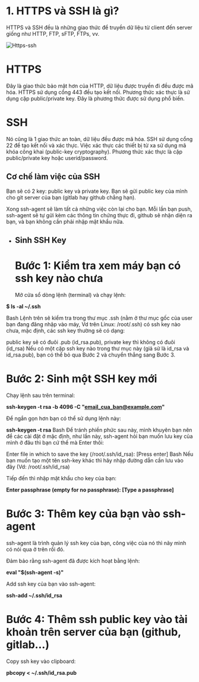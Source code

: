 # 1. HTTPS và SSH là gì?

HTTPS và SSH đều là những giao thức để truyền dữ liệu từ client đến server giống như HTTP, FTP, sFTP, FTPs, vv.

![Https-ssh](../assets/04-https-and-ssh.png)

# HTTPS

Đây là giao thức bảo mật hơn của HTTP, dữ liệu được truyền đi đều được mã hóa. HTTPS sử dụng cổng 443 đều tạo kết nối. Phương thức xác thực là sử dụng cặp public/private key. Đây là phương thức được sử dụng phổ biến.

# SSH

Nó cũng là 1 giao thức an toàn, dữ liệu đều được mã hóa. SSH sử dụng cổng 22 để tạo kết nối và xác thực. Việc xác thực các thiết bị từ xa sử dụng mã khóa công khai (public-key cryptography). Phương thức xác thực là cặp public/private key hoặc userid/password.

## Cơ chế làm việc của SSH

Bạn sẽ có 2 key: public key và private key. Bạn sẽ gửi public key của mình cho git server của bạn (gitlab hay github chẳng hạn).

Xong ssh-agent sẽ làm tất cả những việc còn lại cho bạn. Mỗi lần bạn push, ssh-agent sẽ tự gửi kèm các thông tin chứng thực đi, github sẽ nhận diện ra bạn, và bạn không cần phải nhập mật khẩu nữa.

- ## Sinh SSH Key

  # Bước 1: Kiểm tra xem máy bạn có ssh key nào chưa

  Mở cửa sổ dòng lệnh (terminal) và chạy lệnh:

**$ ls -al ~/.ssh**

Bash
Lệnh trên sẽ kiểm tra trong thư mục .ssh (nằm ở thư mục gốc của user bạn đang đăng nhập vào máy, Vd trên Linux: /root/.ssh) có ssh key nào chưa, mặc định, các ssh key thường sẽ có dạng:

<!--
% id_rsa
% id_rsa.pub
% id_dsa.pub
% id_ecdsa.pub
% id_ed25519.pub -->

public key sẽ có đuôi .pub (id_rsa.pub), private key thì không có đuôi (id_rsa) Nếu có một cặp ssh key nào trong thư mục này (giả sử là id_rsa và id_rsa.pub), bạn có thể bỏ qua Bước 2 và chuyển thẳng sang Bước 3.

##

# Bước 2: Sinh một SSH key mới

Chạy lệnh sau trên terminal:

**ssh-keygen -t rsa -b 4096 -C "email_cua_ban@example.com"**

Để ngắn gọn hơn bạn có thể sử dụng lệnh này:

**ssh-keygen -t rsa**
Bash
Để tránh phiền phức sau này, mình khuyên bạn nên để các cài đặt ở mặc định, như lần này, ssh-agent hỏi bạn muốn lưu key của mình ở đâu thì bạn cứ thế mà Enter thôi:

Enter file in which to save the key (/root/.ssh/id_rsa): [Press enter]
Bash
Nếu bạn muốn tạo một tên ssh-key khác thì hãy nhập đường dẫn cần lưu vào đây (Vd: /root/.ssh/id_rsa)

Tiếp đến thì nhập mật khẩu cho key của bạn:

**Enter passphrase (empty for no passphrase): [Type a passphrase]**

# Bước 3: Thêm key của bạn vào ssh-agent

ssh-agent là trình quản lý ssh key của bạn, công việc của nó thì nãy mình có nói qua ở trên rồi đó.

Đảm bảo rằng ssh-agent đã được kích hoạt bằng lệnh:

**eval "$(ssh-agent -s)"**

Add ssh key của bạn vào ssh-agent:

**ssh-add ~/.ssh/id_rsa**

# Bước 4: Thêm ssh public key vào tài khoản trên server của bạn (github, gitlab…)

Copy ssh key vào clipboard:

**pbcopy < ~/.ssh/id_rsa.pub**
